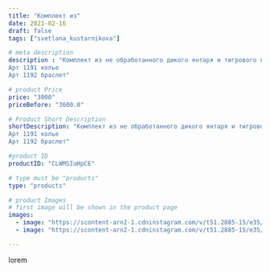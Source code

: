 ```yaml
---
title: "Комплект из"
date: 2021-02-16
draft: false
tags: ["svetlana_kustarnikova"]

# meta description
description : "Комплект из не обработанного дикого янтаря и тигрового глаза. Фурнитура бронза. 
Арт 1191 колье 
Арт 1192 браслет"

# product Price
price: "3000"
priceBefore: "3600.0"

# Product Short Description
shortDescription: "Комплект из не обработанного дикого янтаря и тигрового глаза. Фурнитура бронза. 
Арт 1191 колье 
Арт 1192 браслет"

#product ID
productID: "CLWMSIuHpCE"

# type must be "products"
type: "products"

# product Images
# first image will be shown in the product page
images:
  - image: "https://scontent-arn2-1.cdninstagram.com/v/t51.2885-15/e35/150675895_1124209458022929_5015789726952174411_n.jpg?se=7&tp=1&_nc_ht=scontent-arn2-1.cdninstagram.com&_nc_cat=109&_nc_ohc=i3mpbTQMI08AX8DzzC0&ccb=7-4&oh=99b9e85262fe5ccf507a47dd0bc0f2df&oe=6083AEFE&ig_cache_key=MjUxMDI0Nzg2MTIzNTI0MjQ3OA%3D%3D.2-ccb7-4"
  - image: "https://scontent-arn2-1.cdninstagram.com/v/t51.2885-15/e35/150092880_427444201813366_5063163705679211189_n.jpg?se=7&tp=1&_nc_ht=scontent-arn2-1.cdninstagram.com&_nc_cat=110&_nc_ohc=vU9ofqKteJEAX9bXkeX&ccb=7-4&oh=1571450d2a8f06aab93b23d94fef8c3e&oe=6082B4D0&ig_cache_key=MjUxMDI0Nzg2MTI1MjAzNDc0Nw%3D%3D.2-ccb7-4"

---
```

lorem
